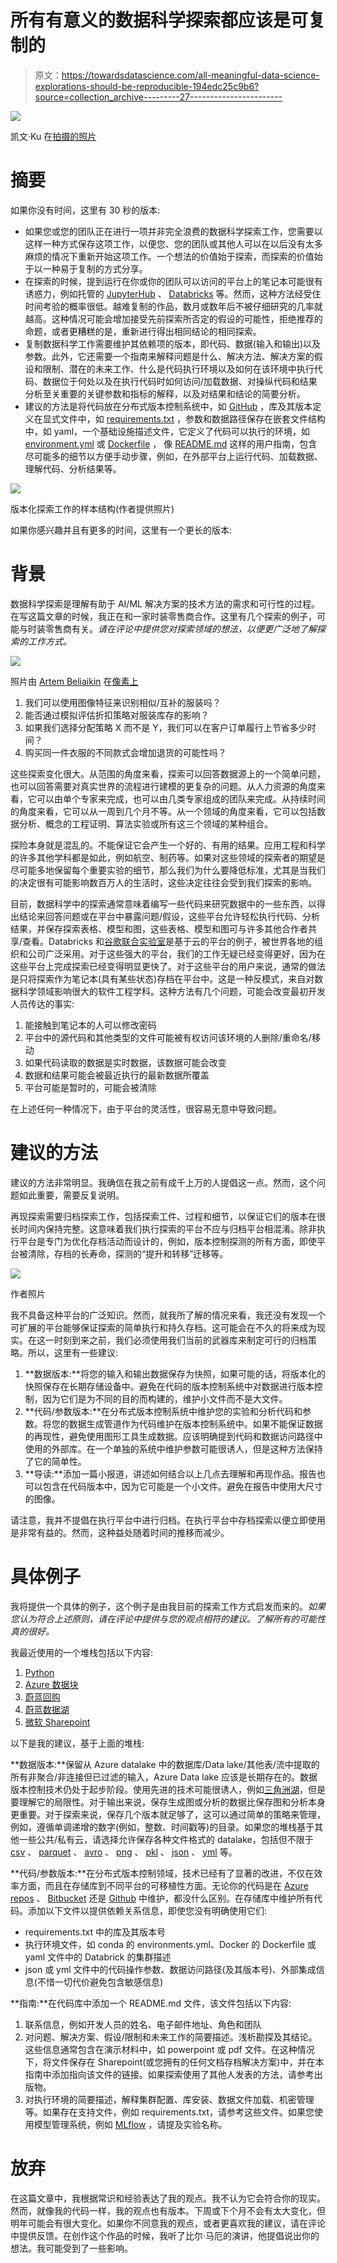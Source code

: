 # 所有有意义的数据科学探索都应该是可复制的

> 原文：<https://towardsdatascience.com/all-meaningful-data-science-explorations-should-be-reproducible-194edc25c9b6?source=collection_archive---------27----------------------->

![](img/d8e5ddfb3033f3f571da99e7c601ff6a.png)

凯文·Ku 在[拍摄的照片](https://www.pexels.com/photo/black-farmed-eyeglasses-in-front-of-laptop-computer-577585/)

# 摘要

如果你没有时间，这里有 30 秒的版本:

*   如果您或您的团队正在进行一项并非完全浪费的数据科学探索工作，您需要以这样一种方式保存这项工作，以便您、您的团队或其他人可以在以后没有太多麻烦的情况下重新开始这项工作。一个想法的价值始于探索，而探索的价值始于以一种易于复制的方式分享。
*   在探索的时候，提到运行在你或你的团队可以访问的平台上的笔记本可能很有诱惑力，例如托管的 [JupyterHub](https://jupyter.org/hub) 、 [Databricks](https://docs.databricks.com/workspace-index.html) 等。然而，这种方法经受住时间考验的概率很低。越难复制的作品，数月或数年后不被仔细研究的几率就越高。这种情况可能会增加接受先前探索所否定的假设的可能性，拒绝推荐的命题，或者更糟糕的是，重新进行得出相同结论的相同探索。
*   复制数据科学工作需要维护其依赖项的版本，即代码、数据(输入和输出)以及参数。此外，它还需要一个指南来解释问题是什么、解决方法、解决方案的假设和限制、潜在的未来工作、什么是代码执行环境以及如何在该环境中执行代码、数据位于何处以及在执行代码时如何访问/加载数据、对操纵代码和结果分析至关重要的关键参数和指标的解释，以及对结果和结论的简要分析。
*   建议的方法是将代码放在分布式版本控制系统中，如 [GitHub](https://github.com/) ，库及其版本定义在显式文件中，如 [requirements.txt](https://pip.pypa.io/en/stable/reference/pip_install/) ，参数和数据路径保存在嵌套文件结构中，如 yaml，一个基础设施描述文件，它定义了代码可以执行的环境，如 [environment.yml](https://docs.conda.io/projects/conda/en/latest/user-guide/tasks/manage-environments.html) 或 [Dockerfile](https://docs.docker.com/engine/reference/builder/) ， 像 [README.md](https://en.wikipedia.org/wiki/README) 这样的用户指南，包含尽可能多的细节以方便手动步骤，例如，在外部平台上运行代码、加载数据、理解代码、分析结果等。

![](img/4a8a2f8452aecaf93620a7465eb79b58.png)

版本化探索工作的样本结构(作者提供照片)

如果你感兴趣并且有更多的时间，这里有一个更长的版本:

# **背景**

数据科学探索是理解有助于 AI/ML 解决方案的技术方法的需求和可行性的过程。在写这篇文章的时候，我正在和一家时装零售商合作。这里有几个探索的例子，可能与时装零售商有关。*请在评论中提供您对探索领域的想法，以便更广泛地了解探索的工作方式。*

![](img/6234feeb4b5cd453a4061d118ecdacbb.png)

照片由 [Artem Beliaikin](https://www.pexels.com/photo/photo-of-discount-sign-2529787/) 在[像素上](https://www.pexels.com/photo/photo-of-discount-sign-2529787/)

1.  我们可以使用图像特征来识别相似/互补的服装吗？
2.  能否通过模拟评估折扣策略对服装库存的影响？
3.  如果我们选择分配策略 X 而不是 Y，我们可以在客户订单履行上节省多少时间？
4.  购买同一件衣服的不同款式会增加退货的可能性吗？

这些探索变化很大。从范围的角度来看，探索可以回答数据源上的一个简单问题，也可以回答需要对真实世界的流程进行建模的更复杂的问题。从人力资源的角度来看，它可以由单个专家来完成，也可以由几类专家组成的团队来完成。从持续时间的角度来看，它可以从一周到几个月不等。从一个领域的角度来看，它可以包括数据分析、概念的工程证明、算法实验或所有这三个领域的某种组合。

探险本身就是混乱的。不能保证它会产生一个好的、有用的结果。应用工程和科学的许多其他学科都是如此，例如航空、制药等。如果对这些领域的探索者的期望是尽可能多地保留每个重要实验的细节，那么我们为什么要降低标准，尤其是当我们的决定很有可能影响数百万人的生活时，这些决定往往会受到我们探索的影响。

目前，数据科学中的探索通常意味着编写一些代码来研究数据中的一些东西，以得出结论来回答问题或在平台中暴露问题/假设，这些平台允许轻松执行代码、分析结果，并保存探索表格、模型和图，这些表格、模型和图可与许多其他合作者共享/查看。Databricks 和[谷歌联合实验室](https://research.google.com/colaboratory/faq.html)是基于云的平台的例子，被世界各地的组织和公司广泛采用。对于这些强大的平台，我们的工作无疑已经变得更好，因为在这些平台上完成探索已经变得明显更快了。对于这些平台的用户来说，通常的做法是只将探索作为笔记本(具有某些状态)存档在平台中。这是一种反模式，来自对数据科学领域影响很大的软件工程学科。这种方法有几个问题，可能会改变最初开发人员传达的事实:

1.  能接触到笔记本的人可以修改密码
2.  平台中的源代码和其他类型的文件可能被有权访问该环境的人删除/重命名/移动
3.  如果代码读取的数据是实时数据，该数据可能会改变
4.  数据和结果可能会被最近执行的最新数据所覆盖
5.  平台可能是暂时的，可能会被清除

在上述任何一种情况下，由于平台的灵活性，很容易无意中导致问题。

# 建议的方法

建议的方法非常明显。我确信在我之前有成千上万的人提倡这一点。然而，这个问题如此重要，需要反复说明。

再现探索需要归档探索工作，包括探索工件、过程和细节，以保证它们的版本在很长时间内保持完整。这意味着我们执行探索的平台不应与归档平台相混淆。除非执行平台是专门为优化存档活动而设计的，例如，版本控制探测的所有方面，即使平台被清除，存档的长寿命，探测的“提升和转移”迁移等。

![](img/0d524dabc0d0216c4a31a92ace665483.png)

作者照片

我不具备这种平台的广泛知识。然而，就我所了解的情况来看，我还没有发现一个可扩展的平台能够保证探索的简单执行和持久存档。这可能会在不久的将来成为现实。在这一时刻到来之前，我们必须使用我们当前的武器库来制定可行的归档策略。所以，这里有一些建议:

1.  **数据版本:**将您的输入和输出数据保存为快照，如果可能的话，将版本化的快照保存在长期存储设备中。避免在代码的版本控制系统中对数据进行版本控制，因为它们是为不同的目的而构建的，维护小文件而不是大文件。
2.  **代码/参数版本:**在分布式版本控制系统中维护您的实验和分析代码和参数。将您的数据生成管道作为代码维护在版本控制系统中。如果不能保证数据的再现性，避免使用图形工具生成数据。应该明确提到代码和数据访问路径中使用的外部库。在一个单独的系统中维护参数可能很诱人，但是这种方法保持了它的简单性。
3.  **导读:**添加一篇小报道，讲述如何结合以上几点去理解和再现作品。报告也可以包含在代码版本中，因为它可能是一个小文件。避免在报告中使用大尺寸的图像。

请注意，我并不提倡在执行平台中进行归档。在执行平台中存档探索以便立即使用是非常有益的。然而，这种益处随着时间的推移而减少。

# 具体例子

我将提供一个具体的例子，这个例子是由我目前的探索工作方式启发而来的。*如果您认为符合上述原则，请在评论中提供与您的观点相符的建议。了解所有的可能性真的很好。*

我最近使用的一个堆栈包括以下内容:

1.  [Python](https://www.python.org/)
2.  [Azure 数据块](https://docs.databricks.com/workspace-index.html)
3.  [蔚蓝回购](https://azure.microsoft.com/en-us/services/devops/repos/)
4.  [蔚蓝数据湖](https://azure.microsoft.com/en-us/solutions/data-lake/)
5.  [微软 Sharepoint](https://www.microsoft.com/en-us/microsoft-365/sharepoint/collaboration)

以下是我的建议，基于上面的堆栈:

**数据版本:**保留从 Azure datalake 中的数据库/Data lake/其他表/流中提取的所有非聚合/非连接但已过滤的输入，Azure Data lake 应该是长期存在的。数据版本控制技术仍处于起步阶段。使用先进的技术可能很诱人，例如[三角洲湖](https://delta.io/)，但是要理解它的局限性。对于输出来说，保存生成图或分析的数据比保存图和分析本身更重要。对于探索来说，保存几个版本就足够了，这可以通过简单的策略来管理，例如，遵循单调递增的数字(例如，整数、时间戳等)的目录。如果您的堆栈基于其他一些公共/私有云，请选择允许保存各种文件格式的 datalake，包括但不限于 [csv](https://en.wikipedia.org/wiki/Comma-separated_values) 、 [parquet](https://parquet.apache.org/documentation/latest/) 、 [avro](https://avro.apache.org/docs/current/) 、 [png](https://en.wikipedia.org/wiki/Portable_Network_Graphics) 、 [pkl](https://wiki.python.org/moin/UsingPickle) 、 [json](https://www.json.org/json-en.html) 、 [yml](https://pyyaml.org/wiki/PyYAMLDocumentation) 等。

**代码/参数版本:**在分布式版本控制领域，技术已经有了显著的改进，不仅在效率方面，而且在存储库到不同平台的可移植性方面。无论你的代码是在 [Azure repos](https://azure.microsoft.com/en-us/services/devops/repos/) 、 [Bitbucket](https://bitbucket.org/) 还是 [Github](https://github.com/) 中维护，都没什么区别。在存储库中维护所有代码。添加以下文件以提供依赖关系信息，即使您没有明确使用它们:

*   requirements.txt 中的库及其版本号
*   执行环境文件，如 conda 的 environments.yml、Docker 的 Dockerfile 或 yaml 文件中的 Databrick 的集群描述
*   json 或 yml 文件中的代码操作参数、数据访问路径(及其版本号)、外部集成信息(不惜一切代价避免包含敏感信息)

**指南:**在代码库中添加一个 README.md 文件，该文件包括以下内容:

1.  联系信息，例如开发人员的姓名、电子邮件地址、角色和团队
2.  对问题、解决方案、假设/限制和未来工作的简要描述。浅析勘探及其结论。这些信息通常包含在演示材料中，如 powerpoint 或 pdf 文件。在这种情况下，将文件保存在 Sharepoint(或您拥有的任何文档存档解决方案)中，并在本指南中添加指向该文件的链接。如果探索使用了其他人发表的方法，请参考出版物。
3.  对执行环境的简要描述，解释集群配置、库安装、数据文件加载、机密管理等。如果存在支持文件，例如 requirements.txt，请参考这些文件。如果您使用模型管理系统，例如 [MLflow](https://www.mlflow.org/docs/latest/tracking.html) ，请提及实验名称。

# 放弃

在这篇文章中，我根据常识和经验表达了我的观点。我不认为它会符合你的现实。然而，就像我的代码一样，我的观点也有版本。下周或下个月不会有太大变化，但明年可能会有很大变化。如果你不同意我的观点，或者更喜欢我的建议，请在评论中提供反馈。在创作这个作品的时候，我听了比尔·马厄的演讲，他提倡说出你的想法。我可能受到了一些影响。